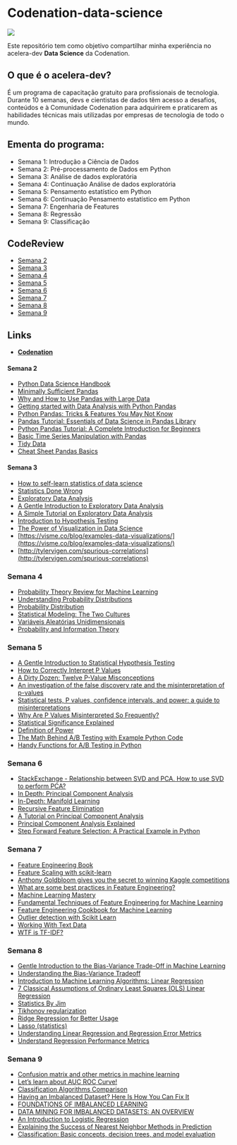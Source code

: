 # Codenation-data-science

![](https://github.com/codenation-dev/Data-Science-Online/blob/master/logo.png?raw=true)

Este repositório tem como objetivo compartilhar minha experiência no acelera-dev **Data Science** da Codenation.

## O que é o acelera-dev?
É um programa de capacitação gratuito para profissionais de tecnologia. Durante 10 semanas, devs e cientistas de dados têm acesso a desafios, conteúdos e à Comunidade Codenation para adquirirem e praticarem as habilidades técnicas mais utilizadas por empresas de tecnologia de todo o mundo.

## Ementa do programa:
* Semana 1: Introdução a Ciência de Dados
* Semana 2: Pré-processamento de Dados em Python
* Semana 3: Análise de dados exploratória
* Semana 4: Continuação Análise de dados exploratória
* Semana 5: Pensamento estatístico em Python
* Semana 6: Continuação Pensamento estatístico em Python
* Semana 7: Engenharia de Features
* Semana 8: Regressão
* Semana 9: Classificação

## CodeReview
* [Semana 2](https://r.codenation.dev/u/rPzhOxqWg)
* [Semana 3](https://r.codenation.dev/u/mDC3iFeZR)
* [Semana 4](https://r.codenation.dev/u/gDciedRGR)
* [Semana 5](https://r.codenation.dev/u/r2u3CGkMR)
* [Semana 6](https://r.codenation.dev/u/pBakJSkGg)
* [Semana 7](https://r.codenation.dev/u/DVASiFmMR)
* [Semana 8](https://r.codenation.dev/u/hxqNmKiGg)
* [Semana 9](https://r.codenation.dev/u/FpPHiFiMg)

## Links
* **[Codenation](https://www.codenation.dev/)**

#### Semana 2
* [Python Data Science Handbook](https://jakevdp.github.io/PythonDataScienceHandbook/)
* [Minimally Sufficient Pandas](https://medium.com/dunder-data/minimally-sufficient-pandas-a8e67f2a2428)
* [Why and How to Use Pandas with Large Data](https://towardsdatascience.com/why-and-how-to-use-pandas-with-large-data-9594dda2ea4c)
* [Getting started with Data Analysis with Python Pandas](https://towardsdatascience.com/getting-started-to-data-analysis-with-python-pandas-with-titanic-dataset-a195ab043c77)
* [Python Pandas: Tricks & Features You May Not Know](https://realpython.com/python-pandas-tricks/)
* [Pandas Tutorial: Essentials of Data Science in Pandas Library](https://medium.com/@shakasom/pandas-tutorial-essentials-of-data-science-in-pandas-library-9b0c81dbfcb1)
* [Python Pandas Tutorial: A Complete Introduction for Beginners](https://www.learndatasci.com/tutorials/python-pandas-tutorial-complete-introduction-for-beginners/)
* [Basic Time Series Manipulation with Pandas](https://towardsdatascience.com/basic-time-series-manipulation-with-pandas-4432afee64ea)
* [Tidy Data](https://r4ds.had.co.nz/tidy-data.html)
* [Cheat Sheet Pandas Basics](https://assets.datacamp.com/blog_assets/PandasPythonForDataScience.pdf)

#### Semana 3
* [How to self-learn statistics of data science](https://medium.com/ml-research-lab/how-to-self-learn-statistics-of-data-science-c05db1f7cfc3)
* [Statistics Done Wrong](https://www.statisticsdonewrong.com/index.html)
* [Exploratory Data Analysis](https://itl.nist.gov/div898/handbook/eda/eda.htm)
* [A Gentle Introduction to Exploratory Data Analysis](https://towardsdatascience.com/a-gentle-introduction-to-exploratory-data-analysis-f11d843b8184)
* [A Simple Tutorial on Exploratory Data Analysis](https://kaggle.com/pavansanagapati/a-simple-tutorial-on-exploratory-data-analysis)
* [Introduction to Hypothesis Testing](https://us.sagepub.com/sites/default/files/upm-binaries/40007_Chapter8.pdf)
* [The Power of Visualization in Data Science](https://towardsdatascience.com/the-power-of-visualization-in-data-science-1995d56e4208)
* [https://visme.co/blog/examples-data-visualizations/](https://visme.co/blog/examples-data-visualizations/)
* [http://tylervigen.com/spurious-correlations](http://tylervigen.com/spurious-correlations)

### Semana 4
* [Probability Theory Review for Machine Learning](hhttps://see.stanford.edu/materials/aimlcs229/cs229-prob.pdf) 
* [Understanding Probability Distributions](https://statisticsbyjim.com/basics/probability-distributions/)
* [Probability Distribution](https://en.wikipedia.org/wiki/Probability_distribution)
* [Statistical Modeling: The Two Cultures](http://www2.math.uu.se/~thulin/mm/breiman.pdf)
* [Variáveis Aleatórias Unidimensionais](http://www.professores.uff.br/anafarias/wp-content/uploads/sites/32/2017/08/GET00182-DistNomal.pdf)
* [Probability and Information Theory](https://www.deeplearningbook.org/contents/prob.html)

### Semana 5
* [A Gentle Introduction to Statistical Hypothesis Testing](https://machinelearningmastery.com/statistical-hypothesis-tests/)
* [How to Correctly Interpret P Values](http://www.perfendo.org/docs/BayesProbability/twelvePvaluemisconceptions.pdf)
* [A Dirty Dozen: Twelve P-Value Misconceptions](http://www.perfendo.org/docs/BayesProbability/twelvePvaluemisconceptions.pdf)
* [An investigation of the false discovery rate and the misinterpretation of p-values](https://royalsocietypublishing.org/doi/pdf/10.1098/rsos.140216)
* [Statistical tests, P values, confidence intervals, and power: a guide to misinterpretations](https://link.springer.com/content/pdf/10.1007%2Fs10654-016-0149-3.pdf)
* [Why Are P Values Misinterpreted So Frequently?](https://statisticsbyjim.com/hypothesis-testing/p-values-misinterpreted/)
* [Statistical Significance Explained](https://towardsdatascience.com/statistical-significance-hypothesis-testing-the-normal-curve-and-p-values-93274fa32687)
* [Definition of Power](https://newonlinecourses.science.psu.edu/stat414/node/304/)
* [The Math Behind A/B Testing with Example Python Code](https://towardsdatascience.com/the-math-behind-a-b-testing-with-example-code-part-1-of-2-7be752e1d06f)
* [Handy Functions for A/B Testing in Python](https://medium.com/@henryfeng/handy-functions-for-a-b-testing-in-python-f6fdff892a90)

### Semana 6
* [StackExchange - Relationship between SVD and PCA. How to use SVD to perform PCA?](https://stats.stackexchange.com/questions/134282/relationship-between-svd-and-pca-how-to-use-svd-to-perform-pca)
* [In Depth: Principal Component Analysis](https://jakevdp.github.io/PythonDataScienceHandbook/05.09-principal-component-analysis.html)
* [In-Depth: Manifold Learning](https://jakevdp.github.io/PythonDataScienceHandbook/05.10-manifold-learning.html)
* [Recursive Feature Elimination](https://bookdown.org/max/FES/recursive-feature-elimination.html)
* [A Tutorial on Principal Component Analysis](http://www.cs.otago.ac.nz/cosc453/student_tutorials/principal_components.pdf)
* [Principal Component Analysis Explained](https://www.kaggle.com/nirajvermafcb/principal-component-analysis-explained)
* [Step Forward Feature Selection: A Practical Example in Python](https://www.kdnuggets.com/2018/06/step-forward-feature-selection-python.html)

### Semana 7
* [Feature Engineering Book](https://jakevdp.github.io/PythonDataScienceHandbook/05.04-feature-engineering.html)
* [Feature Scaling with scikit-learn](http://benalexkeen.com/feature-scaling-with-scikit-learn/)
* [Anthony Goldbloom gives you the secret to winning Kaggle competitions](https://www.import.io/post/how-to-win-a-kaggle-competition/)
* [What are some best practices in Feature Engineering?](https://www.quora.com/What-are-some-best-practices-in-Feature-Engineering)
* [Machine Learning Mastery](https://machinelearningmastery.com/discover-feature-engineering-how-to-engineer-features-and-how-to-get-good-at-it/)
* [Fundamental Techniques of Feature Engineering for Machine Learning](https://towardsdatascience.com/feature-engineering-for-machine-learning-3a5e293a5114)
* [Feature Engineering Cookbook for Machine Learning](https://medium.com/@michaelabehsera/feature-engineering-cookbook-for-machine-learning-7bf21f0bcbae)
* [Outlier detection with Scikit Learn](https://www.mikulskibartosz.name/outlier-detection-with-scikit-learn/)
* [Working With Text Data](https://scikit-learn.org/stable/tutorial/text_analytics/working_with_text_data.html)
* [WTF is TF-IDF?](https://www.kdnuggets.com/2018/08/wtf-tf-idf.html)

### Semana 8
* [Gentle Introduction to the Bias-Variance Trade-Off in Machine Learning](https://machinelearningmastery.com/gentle-introduction-to-the-bias-variance-trade-off-in-machine-learning)
* [Understanding the Bias-Variance Tradeoff](http://scott.fortmann-roe.com/docs/BiasVariance.html)
* [Introduction to Machine Learning Algorithms: Linear Regression](https://towardsdatascience.com/introduction-to-machine-learning-algorithms-linear-regression-14c4e325882a)
* [7 Classical Assumptions of Ordinary Least Squares (OLS) Linear Regression](https://statisticsbyjim.com/regression/ols-linear-regression-assumptions)
* [Statistics By Jim](https://statisticsbyjim.com/regression/gauss-markov-theorem-ols-blue)
* [Tikhonov regularization](https://en.wikipedia.org/wiki/Tikhonov_regularization)
* [Ridge Regression for Better Usage](https://towardsdatascience.com/ridge-regression-for-better-usage-2f19b3a202db)
* [Lasso (statistics)](https://en.wikipedia.org/wiki/Lasso_(statistics))
* [Understanding Linear Regression and Regression Error Metrics](https://www.dataquest.io/blog/understanding-regression-error-metrics)
* [Understand Regression Performance Metrics](https://becominghuman.ai/understand-regression-performance-metrics-bdb0e7fcc1b3)

### Semana 9
* [Confusion matrix and other metrics in machine learning](https://medium.com/hugo-ferreiras-blog/confusion-matrix-and-other-metrics-in-machine-learning-894688cb1c0a)
* [Let’s learn about AUC ROC Curve!](https://medium.com/greyatom/lets-learn-about-auc-roc-curve-4a94b4d88152)
* [Classification Algorithms Comparison](https://www.kaggle.com/metetik/classification-algorithms-comparison)
* [Having an Imbalanced Dataset? Here Is How You Can Fix It](https://towardsdatascience.com/having-an-imbalanced-dataset-here-is-how-you-can-solve-it-1640568947eb)
* [FOUNDATIONS OF IMBALANCED LEARNING](https://pdfs.semanticscholar.org/1678/7e213ed0a5c0cf9baabdb45f9df631248a91.pdf)
* [DATA MINING FOR IMBALANCED DATASETS: AN OVERVIEW](https://www3.nd.edu/~dial/publications/chawla2005data.pdf)
* [An Introduction to Logistic Regression](https://pdfs.semanticscholar.org/3305/2b1d2363aee3ad290612109dcea0aed2a89e.pdf)
* [Explaining the Success of Nearest Neighbor Methods in Prediction](https://devavrat.mit.edu/wp-content/uploads/2018/03/nn_survey.pdf)
* [Classification: Basic concepts, decision trees, and model evaluation](https://www-users.cs.umn.edu/~kumar001/dmbook/ch4.pdf)